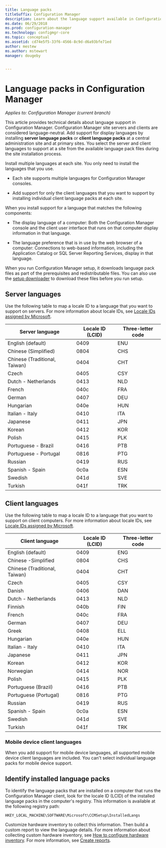 ```yaml
---
title: Language packs
titleSuffix: Configuration Manager
description: Learn about the language support available in Configuration Manager.
ms.date: 06/29/2018
ms.prod: configuration-manager
ms.technology: configmgr-core
ms.topic: conceptual
ms.assetid: cd74e5f5-33f6-4566-8c9d-d6a93bfe71ed
author: mestew
ms.author: mstewart
manager: dougeby


---
```

# Language packs in Configuration Manager

*Applies to: Configuration Manager (current branch)*

This article provides technical details about language support in Configuration Manager. Configuration Manager site servers and clients are considered language-neutral. Add support for display languages by installing **server language packs** or **client language packs** at a central administration site and at primary sites. You select the server and client languages to support at a site from the available language pack files during the site installation process.
 
Install multiple languages at each site. You only need to install the languages that you use.  

- Each site supports multiple languages for Configuration Manager consoles.  

- Add support for only the client languages that you want to support by installing individual client language packs at each site.  

When you install support for a language that matches the following components:  

- The display language of a computer: Both the Configuration Manager console and the client user interface that runs on that computer display information in that language.  

- The language preference that is in use by the web browser of a computer: Connections to web-based information, including the Application Catalog or SQL Server Reporting Services, display in that language.  


When you run Configuration Manager setup, it downloads language pack files as part of the prerequisites and redistributable files. You can also use the [setup downloader](setup-downloader.md) to download these files before you run setup.   



## Server languages  

Use the following table to map a locale ID to a language that you want to support on servers. For more information about locale IDs, see [Locale IDs assigned by Microsoft](https://go.microsoft.com/fwlink/p/?LinkId=252609).  

|Server language|Locale ID (LCID)|Three-letter code|  
|---------------------|------------------------|-----------------------|  
|English (default)|0409|ENU|  
|Chinese (Simplified)|0804|CHS|  
|Chinese (Traditional, Taiwan)|0404|CHT|  
|Czech|0405|CSY|  
|Dutch - Netherlands|0413|NLD|  
|French|040c|FRA|  
|German|0407|DEU|  
|Hungarian|040e|HUN|  
|Italian - Italy|0410|ITA|  
|Japanese|0411|JPN|  
|Korean|0412|KOR|  
|Polish|0415|PLK|  
|Portuguese - Brazil|0416|PTB|  
|Portuguese - Portugal|0816|PTG|  
|Russian|0419|RUS|  
|Spanish - Spain|0c0a|ESN|  
|Swedish|041d|SVE|  
|Turkish|041f|TRK|  



## Client languages  

Use the following table to map a locale ID to a language that you want to support on client computers. For more information about locale IDs, see [Locale IDs assigned by Microsoft](https://go.microsoft.com/fwlink/p/?LinkId=252609).  

|Client language|Locale ID (LCID)|Three-letter code|  
|---------------------|------------------------|-----------------------|  
|English (default)|0409|ENG|  
|Chinese -Simplified|0804|CHS|  
|Chinese (Traditional, Taiwan)|0404|CHT|  
|Czech|0405|CSY|  
|Danish|0406|DAN|  
|Dutch - Netherlands|0413|NLD|  
|Finnish|040b|FIN|  
|French|040c|FRA|  
|German|0407|DEU|  
|Greek|0408|ELL|  
|Hungarian|040e|HUN|  
|Italian - Italy|0410|ITA|  
|Japanese|0411|JPN|  
|Korean|0412|KOR|  
|Norwegian|0414|NOR|  
|Polish|0415|PLK|  
|Portuguese (Brazil)|0416|PTB|  
|Portuguese (Portugal)|0816|PTG|  
|Russian|0419|RUS|  
|Spanish - Spain|0c0a|ESN|  
|Swedish|041d|SVE|  
|Turkish|041f|TRK|  


### Mobile device client languages  
When you add support for mobile device languages, all supported mobile device client languages are included. You can't select individual language packs for mobile device support.  



## Identify installed language packs  
To identify the language packs that are installed on a computer that runs the Configuration Manager client, look for the locale ID (LCID) of the installed language packs in the computer's registry. This information is available at the following registry path:  

`HKEY_LOCAL_MACHINE\SOFTWARE\Microsoft\CCMSetup\InstalledLangs`  

Customize hardware inventory to collect this information. Then build a custom report to view the language details. For more information about collecting custom hardware inventory, see [How to configure hardware inventory](../../../clients/manage/inventory/configure-hardware-inventory.md). For more information, see [Create reports](../../manage/operations-and-maintenance-for-reporting.md#create-reports).
